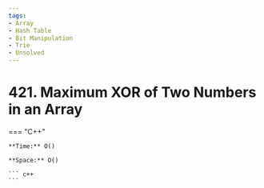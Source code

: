 ```yaml
---
tags:
- Array
- Hash Table
- Bit Manipulation
- Trie
- Unsolved
---
```



# 421. Maximum XOR of Two Numbers in an Array

=== "C++"

    **Time:** O()

    **Space:** O()

    ``` c++
    ```